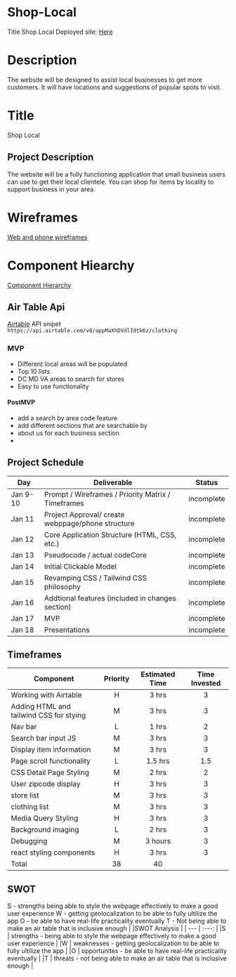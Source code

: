 # Shop-Local
Title Shop Local Deployed site: [Here](https://pensive-stonebraker-9e126d.netlify.app/)
# Description
The website will be designed to assist local businesses to get more customers. It will have locations and suggestions of popular spots to visit.
# Title
Shop Local
## Project Description
The website will be a fully functioning application that small business users can use to get their local clientele. You can shop for items by locality to support business in your area.
# Wireframes
[Web and phone wireframes](https://whimsical.com/embed/RF9JXK8ijDB1W8hCSg9HHo)
# Component Hiearchy
[Component Hierarchy](https://whimsical.com/embed/4z97aRDUVTJ4VG2fuhFmPt)
## Air Table Api
[Airtable](https://airtable.com/appMaXhDVdlIdtk6z/api/docs)
API snipet 
```https://api.airtable.com/v0/appMaXhDVdlIdtk6z/clothing```
### MVP
- Different local areas will be populated
- Top 10 lists
- DC MD VA areas to search for stores
- Easy to use functionality

#### PostMVP  
- add a search by area code feature
- add different sections that are searchable by
- about us for each business section
- 
## Project Schedule
|  Day | Deliverable | Status
|---|---| ---|
|Jan 9-10| Prompt / Wireframes / Priority Matrix / Timeframes | incomplete
|Jan 11| Project Approval/ create webppage/phone structure | incomplete
|Jan 12| Core Application Structure (HTML, CSS, etc.) | incomplete
|Jan 13| Pseudocode / actual codeCore| incomplete
|Jan 14| Initial Clickable Model  | incomplete
|Jan 15| Revamping CSS / Tailwind CSS philosophy | incomplete
|Jan 16| Addtional features (included in changes section) | incomplete
|Jan 17| MVP | incomplete
|Jan 18| Presentations | incomplete
## Timeframes
| Component | Priority | Estimated Time | Time Invested |
| --- | :---: |  :---: | :---: |
| Working with Airtable | H | 3 hrs| 3 |
| Adding HTML and tailwind CSS for stying | M | 3 hrs | 3 |
| Nav bar | L | 1 hrs | 2 |
| Search bar input JS | M | 3 hrs | 3 |
| Display item information | M | 3 hrs | 3 |
| Page scroll functionality | L | 1.5 hrs | 1.5 |
| CSS Detail Page Styling| M | 2 hrs | 2 |
| User zipcode display | H | 3 hrs | 3 |
| store list | M | 3 hrs | 3 |
| clothing list| M | 3 hrs | 3 |
| Media Query Styling | H | 3 hrs| 3 |
| Background imaging | L | 2 hrs | 3 |
| Debugging | M | 3 hours | 3 |
| react styling components | H | 3 hrs | 3 |
| Total | 38 | 40 |
<!-- CODE SNIPPET I'M PROUD OF -->
## SWOT
S - strengths being able to style the webpage effectively to make a good user experience
W - getting geolocalization to be able to fully ultilize the app
O - be able to have real-life practicality eventually
T - Not being able to make an air table that is inclusive enough
|  |SWOT Analysis |
| --- | :---: | 
|S | strengths - being able to style the webpage effectively to make a good user experience |
|W | weaknesses - getting geolocalization to be able to fully ultilize the app |
|O | opportunites - be able to have real-life practicality eventually |
|T | threats - not being able to make an air table that is inclusive enough |
